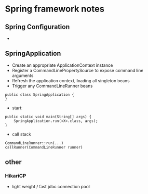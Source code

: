 # Spring framework notes

## Spring Configuration
*

## SpringApplication
* Create an appropriate ApplicationContext instance
* Register a CommandLinePropertySource to expose command line arguments
* Refresh the application context, loading all singleton beans
* Trigger any CommandLineRunner beans
```
public class SpringApplication {
}
```

* start:
```
public static void main(String[] args) {
    SpringApplication.run(<X>.class, args);
}
```

* call stack
```
CommandLineRunner::run(...)
callRunner(CommandLineRunner runner)
```

## other

### HikariCP
* light weight / fast jdbc connection pool
